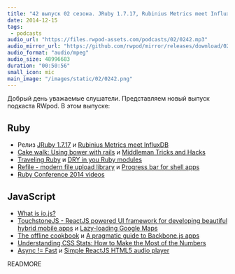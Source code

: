 ```yaml
---
title: "42 выпуск 02 сезона. JRuby 1.7.17, Rubinius Metrics meet InfluxDB, Traveling Ruby, TouchstoneJS, The offline cookbook и прочее"
date: 2014-12-15
tags:
 - podcasts
audio_url: "https://files.rwpod-assets.com/podcasts/02/0242.mp3"
audio_mirror_url: "https://github.com/rwpod/mirror/releases/download/02.42/0242.mp3"
audio_format: "audio/mpeg"
audio_size: 48996683
duration: "00:50:56"
small_icon: mic
main_image: "/images/static/02/0242.png"
---
```


Добрый день уважаемые слушатели. Представляем новый выпуск подкаста RWpod. В этом выпуске:

## Ruby

 - Релиз [JRuby 1.7.17](http://jruby.org/2014/12/09/jruby-1-7-17.html) и [Rubinius Metrics meet InfluxDB](http://rubini.us/2014/12/10/rubinius-metrics-meets-influxdb/)
 - [Cake walk: Using bower with rails](http://crypt.codemancers.com/posts/2014-12-10-bower-with-rails/) и [Middleman Tricks and Hacks](http://willschenk.com/middleman-tricks-and-hacks/)
 - [Traveling Ruby](http://phusion.github.io/traveling-ruby/) и [DRY in you Ruby modules](https://medium.com/@KamilLelonek/ruby-module-tricks-and-gravatar-url-generator-56235cb73403)
 - [Refile - modern file upload library](https://github.com/elabs/refile) и [Progress bar for shell apps](http://shiroyasha.github.io/progressbar-for-shell-apps.html)
 - [Ruby Conference 2014 videos](http://confreaks.com/events/RubyConf2014)

## JavaScript

 - [What is io.js?](http://blog.izs.me/post/104685388058/io-js)
 - [TouchstoneJS - ReactJS powered UI framework for developing beautiful hybrid mobile apps](http://touchstonejs.io/) и [Lazy-loading Google Maps](http://osvaldas.info/lazy-loading-google-maps)
 - [The offline cookbook](http://jakearchibald.com/2014/offline-cookbook/) и [A pragmatic guide to Backbone.js apps](http://pragmatic-backbone.com/)
 - [Understanding CSS Stats: How to Make the Most of the Numbers](http://webdesign.tutsplus.com/tutorials/understanding-css-stats-how-to-make-the-most-of-the-numbers--cms-22756)
 - [Async != Fast](http://dev.hubspot.com/blog/async-fast) и [Simple ReactJS HTML5 audio player](https://chadpaulson.github.io/react-cassette-player/)


READMORE

